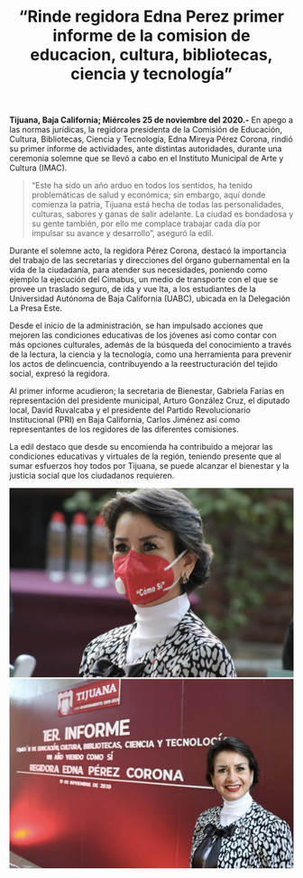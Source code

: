 ﻿---
layout: blog
title:  “Rinde regidora Edna Perez primer informe de la comision de educacion, cultura, bibliotecas, ciencia y tecnología”
categories: tijuana
permalink: /:categories/:title:output_ext
image: /img/cnr/rinde_regidora_edna_perez_1.jpg
autor: 
---

**Tijuana, Baja California; Miércoles 25 de noviembre del 2020.-** En apego a las normas jurídicas, la regidora presidenta de la Comisión de Educación, Cultura, Bibliotecas, Ciencia y Tecnología, Edna Mireya Pérez Corona, rindió su primer informe de actividades, ante distintas autoridades, durante una ceremonia solemne que se llevó a cabo en el Instituto Municipal de Arte y Cultura (IMAC).

> “Este ha sido un año arduo en todos los sentidos, ha tenido problemáticas de salud y económica; sin embargo, aquí donde comienza la patria, Tijuana está hecha de todas las personalidades, culturas, sabores y ganas de salir adelante. La ciudad es bondadosa y su gente también, por ello me complace trabajar cada día por impulsar su avance y desarrollo”, aseguró la edil.

Durante el solemne acto, la regidora Pérez Corona, destacó la importancia del trabajo de las secretarías y direcciones del órgano gubernamental en la vida de la ciudadanía, para atender sus necesidades, poniendo como ejemplo la ejecución del Cimabus, un medio de transporte con el que se provee un traslado seguro, de ida y vue
lta, a  los estudiantes de la Universidad Autónoma de Baja California (UABC), ubicada en la Delegación La Presa Este.

Desde el inicio de la administración, se han impulsado acciones que mejoren las condiciones educativas de los jóvenes así como contar con más opciones culturales, además de la búsqueda del conocimiento a través de la lectura, la ciencia y la tecnología, como una herramienta para prevenir los actos de delincuencia, contribuyendo a la reestructuración del tejido social, expresó la regidora.

Al primer informe acudieron; la secretaria de Bienestar, Gabriela Farías en representación del presidente municipal, Arturo González Cruz, el diputado local, David Ruvalcaba y el presidente del Partido Revolucionario Institucional (PRI) en Baja California, Carlos Jiménez así como representantes de los regidores de las diferentes comisiones.

La edil destaco que desde su encomienda ha contribuido a mejorar las condiciones educativas y virtuales de la región, teniendo presente que al sumar esfuerzos hoy todos por Tijuana, se puede alcanzar el bienestar y la justicia social que los ciudadanos requieren.

<div id="carouselExampleSlidesOnly" class="carousel slide" data-ride="carousel">
  <div class="carousel-inner">
    <div class="carousel-item active">
       <img class="d-block w-100" src="/img/cnr/rinde_regidora_edna_perez_1.jpg" loading="lazy"  alt="La regidora rindió su primer informe">
    </div>
     <div class="carousel-item">
      <img class="d-block w-100" src="/img/cnr/rinde_regidora_edna_perez_2.jpg" loading="lazy"  alt="La regidora rindió su primer informe">
    </div>
  </div>
</div>
